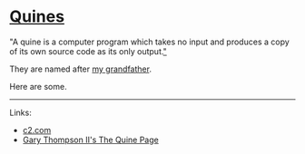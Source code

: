 # [Quines](http://en.wikipedia.org/wiki/Quine_%28computing%29)

"A quine is a computer program which takes no input and produces a copy of its own source code as its only output.["](http://en.wikipedia.org/wiki/Quine_%28computing%29)

They are named after [my grandfather](http://en.wikipedia.org/wiki/Willard_Van_Orman_Quine).

Here are some.

--------

Links:

* [c2.com](http://c2.com/cgi/wiki?QuineProgram)
* [Gary Thompson II's The Quine Page](http://www.nyx.net/~gthompso/quine.htm)
